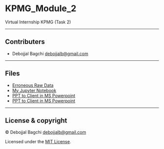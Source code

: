 # KPMG_Module_2
Virtual Internship KPMG (Task 2)

---

## Contributers

- Debojjal Bagchi <debojjalb@gmail.com>

---

## Files

-  [Erroneous Raw Data](Raw.xlsx)
-  [My Jupyter Notebook](KPMG_Module_2.ipynb)
-  [PPT to Client in MS Powerpoint](Module_2_PPT)
-  [PPT to Client in MS Powerpoint](Module_2_PPT.pptx)

---

## License & copyright

© Debojjal Bagchi <debojjalb@gmail.com>

Licensed under the [MIT License](LICENSE).
